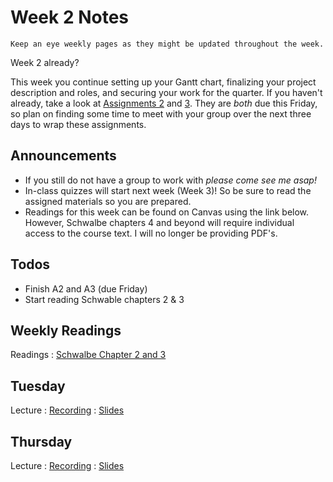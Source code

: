 
# Week 2 Notes

```{note}
Keep an eye weekly pages as they might be updated throughout the week.
```

Week 2 already? 

This week you continue setting up your Gantt chart, finalizing your project description and roles, and securing your work for the quarter. If you haven't already, take a look at [Assignments 2](../assignments/a2.md) and [3](../assignments/a3.md). They are _both_ due this Friday, so plan on finding some time to meet with your group over the next three days to wrap these assignments.

## Announcements

* If you still do not have a group to work with _please come see me asap!_
* In-class quizzes will start next week (Week 3)! So be sure to read the assigned materials so you are prepared.
* Readings for this week can be found on Canvas using the link below. However, Schwalbe chapters 4 and beyond will require individual access to the course text. I will no longer be providing PDF's.

## Todos

* Finish A2 and A3 (due Friday)
* Start reading Schwable chapters 2 & 3

## Weekly Readings

Readings
: [Schwalbe Chapter 2 and 3](https://canvas.eee.uci.edu/courses/49168/files/folder/Readings)

## Tuesday

Lecture 
: [Recording](https://uci.yuja.com/V/Video?v=8861660&node=38302573&a=110002511&autoplay=1)
: [Slides](https://docs.google.com/presentation/d/101gF30ns7CirHjOtSrKYVsFzMwjshdnAhWu-eMtTZNg/edit?usp=sharing)

## Thursday

Lecture
: [Recording](https://uci.yuja.com/V/Video?v=8876995&node=38362784&a=73726240&autoplay=1)
: [Slides](https://docs.google.com/presentation/d/1gbo9hBBxQqWmt0LXDti71Xg23O-hwG12INTEgBJyVtI/edit?usp=sharing)


